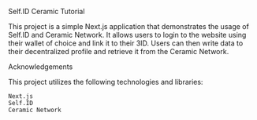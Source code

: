 Self.ID Ceramic Tutorial

This project is a simple Next.js application that demonstrates the usage of Self.ID and Ceramic Network. It allows users to login to the website using their wallet of choice and link it to their 3ID. Users can then write data to their decentralized profile and retrieve it from the Ceramic Network.

Acknowledgements

This project utilizes the following technologies and libraries:

    Next.js
    Self.ID
    Ceramic Network

